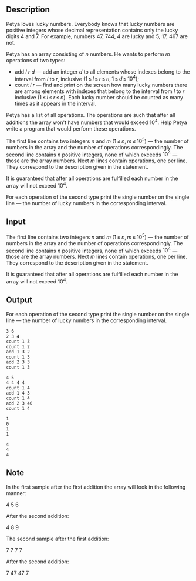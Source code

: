 ## Description

<div><p><span class="tex-font-style-underline">Petya loves lucky numbers. Everybody knows that lucky numbers are positive integers whose decimal representation contains only the lucky digits <span class="tex-font-style-bf">4</span> and <span class="tex-font-style-bf">7</span>. For example, numbers <span class="tex-font-style-bf">47</span>, <span class="tex-font-style-bf">744</span>, <span class="tex-font-style-bf">4</span> are lucky and <span class="tex-font-style-bf">5</span>, <span class="tex-font-style-bf">17</span>, <span class="tex-font-style-bf">467</span> are not.</span></p><p>Petya has an array consisting of <span class="tex-span"><i>n</i></span> numbers. He wants to perform <span class="tex-span"><i>m</i></span> operations of two types: </p><ul> <li> <span class="tex-font-style-underline">add <span class="tex-span"><i>l</i></span> <span class="tex-span"><i>r</i></span> <span class="tex-span"><i>d</i></span></span> — add an integer <span class="tex-span"><i>d</i></span> to all elements whose indexes belong to the interval from <span class="tex-span"><i>l</i></span> to <span class="tex-span"><i>r</i></span>, inclusive <span class="tex-span">(1 ≤ <i>l</i> ≤ <i>r</i> ≤ <i>n</i>, 1 ≤ <i>d</i> ≤ 10<sup class="upper-index">4</sup>)</span>; </li><li> <span class="tex-font-style-underline">count <span class="tex-span"><i>l</i></span> <span class="tex-span"><i>r</i></span></span> — find and print on the screen how many lucky numbers there are among elements with indexes that belong to the interval from <span class="tex-span"><i>l</i></span> to <span class="tex-span"><i>r</i></span> inclusive <span class="tex-span">(1 ≤ <i>l</i> ≤ <i>r</i> ≤ <i>n</i>)</span>. Each lucky number should be counted as many times as it appears in the interval. </li></ul><p>Petya has a list of all operations. The operations are such that after all additions the array won't have numbers that would exceed <span class="tex-span">10<sup class="upper-index">4</sup></span>. Help Petya write a program that would perform these operations.</p></div><div class="input-specification"><p>The first line contains two integers <span class="tex-span"><i>n</i></span> and <span class="tex-span"><i>m</i></span> (<span class="tex-span">1 ≤ <i>n</i>, <i>m</i> ≤ 10<sup class="upper-index">5</sup></span>) — the number of numbers in the array and the number of operations correspondingly. The second line contains <span class="tex-span"><i>n</i></span> positive integers, none of which exceeds <span class="tex-span">10<sup class="upper-index">4</sup></span> — those are the array numbers. Next <span class="tex-span"><i>m</i></span> lines contain operations, one per line. They correspond to the description given in the statement.</p><p>It is guaranteed that after all operations are fulfilled each number in the array will not exceed <span class="tex-span">10<sup class="upper-index">4</sup></span>.</p></div><div class="output-specification"><p>For each operation of the second type print the single number on the single line — the number of lucky numbers in the corresponding interval.</p></div>

## Input

<p>The first line contains two integers <span class="tex-span"><i>n</i></span> and <span class="tex-span"><i>m</i></span> (<span class="tex-span">1 ≤ <i>n</i>, <i>m</i> ≤ 10<sup class="upper-index">5</sup></span>) — the number of numbers in the array and the number of operations correspondingly. The second line contains <span class="tex-span"><i>n</i></span> positive integers, none of which exceeds <span class="tex-span">10<sup class="upper-index">4</sup></span> — those are the array numbers. Next <span class="tex-span"><i>m</i></span> lines contain operations, one per line. They correspond to the description given in the statement.</p><p>It is guaranteed that after all operations are fulfilled each number in the array will not exceed <span class="tex-span">10<sup class="upper-index">4</sup></span>.</p>

## Output

<p>For each operation of the second type print the single number on the single line — the number of lucky numbers in the corresponding interval.</p>





```input1
3 6
2 3 4
count 1 3
count 1 2
add 1 3 2
count 1 3
add 2 3 3
count 1 3

```




```input2
4 5
4 4 4 4
count 1 4
add 1 4 3
count 1 4
add 2 3 40
count 1 4

```




```output1
1
0
1
1

```




```output2
4
4
4

```



## Note

<p>In the first sample after the first addition the array will look in the following manner:</p><p><span class="tex-font-style-tt">4 5 6</span></p><p>After the second addition:</p><p><span class="tex-font-style-tt">4 8 9</span></p><p>The second sample after the first addition:</p><p><span class="tex-font-style-tt">7 7 7 7</span></p><p>After the second addition:</p><p><span class="tex-font-style-tt">7 47 47 7</span></p>
